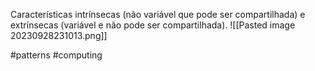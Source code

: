 Características intrínsecas (não variável que pode ser compartilhada) e extrínsecas (variável e não pode ser compartilhada).
![[Pasted image 20230928231013.png]]

#patterns #computing